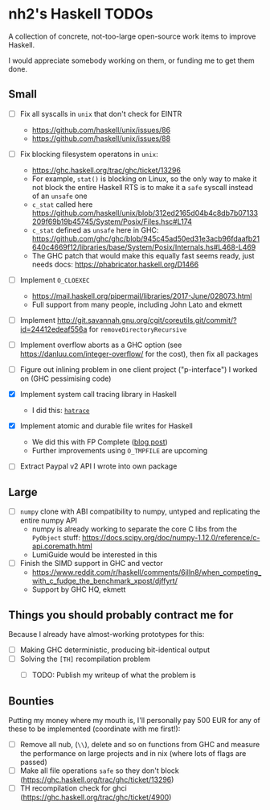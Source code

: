 # nh2's Haskell TODOs

A collection of concrete, not-too-large open-source work items to improve Haskell.

I would appreciate somebody working on them, or funding me to get them done.


## Small

* [ ] Fix all syscalls in `unix` that don't check for EINTR
  * https://github.com/haskell/unix/issues/86
  * https://github.com/haskell/unix/issues/88
* [ ] Fix blocking filesystem operatons in `unix`:
  * https://ghc.haskell.org/trac/ghc/ticket/13296
  * For example, `stat()` is blocking on Linux, so the only way to make it not block the entire Haskell RTS is to make it a `safe` syscall instead of an `unsafe` one
  * `c_stat` called here https://github.com/haskell/unix/blob/312ed2165d04b4c8db7b07133209f69b19b45745/System/Posix/Files.hsc#L174
  * `c_stat` defined as `unsafe` here in GHC: https://github.com/ghc/ghc/blob/945c45ad50ed31e3acb96fdaafb21640c4669f12/libraries/base/System/Posix/Internals.hs#L468-L469
  * The GHC patch that would make this equally fast seems ready, just needs docs: https://phabricator.haskell.org/D1466
* [ ] Implement `O_CLOEXEC`
  * https://mail.haskell.org/pipermail/libraries/2017-June/028073.html
  * Full support from many people, including John Lato and ekmett
* [ ] Implement http://git.savannah.gnu.org/cgit/coreutils.git/commit/?id=24412edeaf556a for `removeDirectoryRecursive`
* [ ] Implement overflow aborts as a GHC option (see https://danluu.com/integer-overflow/ for the cost), then fix all packages
* [ ] Figure out inlining problem in one client project ("p-interface") I worked on (GHC pessimising code)
* [x] Implement system call tracing library in Haskell
  * I did this: [`hatrace`](https://github.com/nh2/hatrace)
* [x] Implement atomic and durable file writes for Haskell
  * We did this with FP Complete ([blog post](https://www.fpcomplete.com/blog/enhancing-file-durability-in-programs))
  * Further improvements using `O_TMPFILE` are upcoming
* [ ] Extract Paypal v2 API I wrote into own package


## Large

* [ ] `numpy` clone with ABI compatibility to numpy, untyped and replicating the entire numpy API
  * numpy is already working to separate the core C libs from the `PyObject` stuff: https://docs.scipy.org/doc/numpy-1.12.0/reference/c-api.coremath.html
  * LumiGuide would be interested in this
* [ ] Finish the SIMD support in GHC and vector
  * https://www.reddit.com/r/haskell/comments/6jlln8/when_competing_with_c_fudge_the_benchmark_xpost/djffyrt/
  * Support by GHC HQ, ekmett


## Things you should probably contract me for

Because I already have almost-working prototypes for this:

* [ ] Making GHC deterministic, producing bit-identical output
* [ ] Solving the `[TH]` recompilation problem
  * [ ] TODO: Publish my writeup of what the problem is


## Bounties

Putting my money where my mouth is, I'll personally pay 500 EUR for any of these to be implemented (coordinate with me first!):

* [ ] Remove all nub, (`\\`), delete and so on functions from GHC and measure the performance on large projects and in nix (where lots of flags are passed)
* [ ] Make all file operations `safe` so they don't block (https://ghc.haskell.org/trac/ghc/ticket/13296)
* [ ] TH recompilation check for ghci (https://ghc.haskell.org/trac/ghc/ticket/4900)
